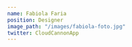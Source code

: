 ```yaml
---
name: Fabiola Faria
position: Designer
image_path: "/images/fabiola-foto.jpg"
twitter: CloudCannonApp
---
```

